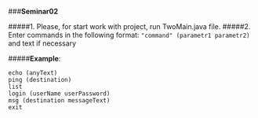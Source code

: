 ###**Seminar02**

#####1. Please, for start work with project, run TwoMain.java file.
#####2. Enter commands in the following format:
`"command" (parametr1 parametr2)` and text if necessary

#####**Example**:

```
echo (anyText)
ping (destination)
list
login (userName userPassword)
msg (destination messageText)
exit
```